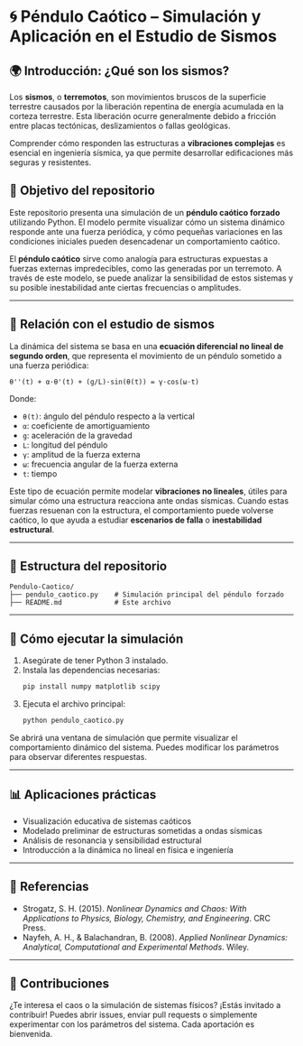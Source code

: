 # 🌀 Péndulo Caótico – Simulación y Aplicación en el Estudio de Sismos

## 🌍 Introducción: ¿Qué son los sismos?

Los **sismos**, o **terremotos**, son movimientos bruscos de la superficie terrestre causados por la liberación repentina de energía acumulada en la corteza terrestre. Esta liberación ocurre generalmente debido a fricción entre placas tectónicas, deslizamientos o fallas geológicas.

Comprender cómo responden las estructuras a **vibraciones complejas** es esencial en ingeniería sísmica, ya que permite desarrollar edificaciones más seguras y resistentes.

## 🎯 Objetivo del repositorio

Este repositorio presenta una simulación de un **péndulo caótico forzado** utilizando Python. El modelo permite visualizar cómo un sistema dinámico responde ante una fuerza periódica, y cómo pequeñas variaciones en las condiciones iniciales pueden desencadenar un comportamiento caótico.

El **péndulo caótico** sirve como analogía para estructuras expuestas a fuerzas externas impredecibles, como las generadas por un terremoto. A través de este modelo, se puede analizar la sensibilidad de estos sistemas y su posible inestabilidad ante ciertas frecuencias o amplitudes.

---

## 🧮 Relación con el estudio de sismos

La dinámica del sistema se basa en una **ecuación diferencial no lineal de segundo orden**, que representa el movimiento de un péndulo sometido a una fuerza periódica:

```
θ''(t) + α·θ'(t) + (g/L)·sin(θ(t)) = γ·cos(ω·t)
```

Donde:

- `θ(t)`: ángulo del péndulo respecto a la vertical  
- `α`: coeficiente de amortiguamiento  
- `g`: aceleración de la gravedad  
- `L`: longitud del péndulo  
- `γ`: amplitud de la fuerza externa  
- `ω`: frecuencia angular de la fuerza externa  
- `t`: tiempo  

Este tipo de ecuación permite modelar **vibraciones no lineales**, útiles para simular cómo una estructura reacciona ante ondas sísmicas. Cuando estas fuerzas resuenan con la estructura, el comportamiento puede volverse caótico, lo que ayuda a estudiar **escenarios de falla** o **inestabilidad estructural**.

---

## 📂 Estructura del repositorio

```
Pendulo-Caotico/
├── pendulo_caotico.py    # Simulación principal del péndulo forzado
├── README.md             # Este archivo
```

---

## 🚀 Cómo ejecutar la simulación

1. Asegúrate de tener Python 3 instalado.
2. Instala las dependencias necesarias:
   ```bash
   pip install numpy matplotlib scipy
   ```
3. Ejecuta el archivo principal:
   ```bash
   python pendulo_caotico.py
   ```

Se abrirá una ventana de simulación que permite visualizar el comportamiento dinámico del sistema. Puedes modificar los parámetros para observar diferentes respuestas.

---

## 📊 Aplicaciones prácticas

- Visualización educativa de sistemas caóticos
- Modelado preliminar de estructuras sometidas a ondas sísmicas
- Análisis de resonancia y sensibilidad estructural
- Introducción a la dinámica no lineal en física e ingeniería

---

## 📘 Referencias

- Strogatz, S. H. (2015). *Nonlinear Dynamics and Chaos: With Applications to Physics, Biology, Chemistry, and Engineering*. CRC Press.
- Nayfeh, A. H., & Balachandran, B. (2008). *Applied Nonlinear Dynamics: Analytical, Computational and Experimental Methods*. Wiley.

---

## 🧠 Contribuciones

¿Te interesa el caos o la simulación de sistemas físicos? ¡Estás invitado a contribuir! Puedes abrir issues, enviar pull requests o simplemente experimentar con los parámetros del sistema. Cada aportación es bienvenida.
